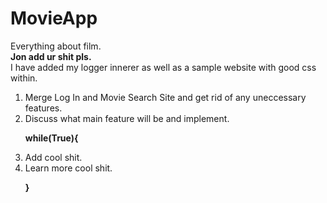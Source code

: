# MovieApp
Everything about film.<br/>
<strong>Jon add ur shit pls.</strong>
<br/>I have added my logger innerer as well as a sample website with good css within.
<br/>
<ol>
<li>Merge Log In and Movie Search Site and get rid of any uneccessary features.</li>
<li>Discuss what main feature will be and implement.</li>
<strong><p>while(True){</p></strong>
<li>Add cool shit.</li>
<li>Learn more cool shit.</li>
<strong><p>}</p></strong>
</ol>
